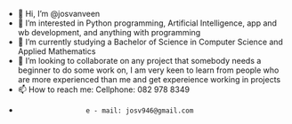 - 👋 Hi, I’m @josvanveen
- 👀 I’m interested in Python programming, Artificial Intelligence, app and wb development, and anything with programming
- 🌱 I’m currently studying a Bachelor of Science in Computer Science and Applied Mathematics
- 💞️ I’m looking to collaborate on any project that somebody needs a beginner to do some work on, I am very keen to learn from people who are more experienced than me and get expereience working in projects
- 📫 How to reach me: Cellphone: 082 978 8349
-                      e - mail: josv946@gmail.com

<!---
josvanveen/josvanveen is a ✨ special ✨ repository because its `README.md` (this file) appears on your GitHub profile.
You can click the Preview link to take a look at your changes.
--->
